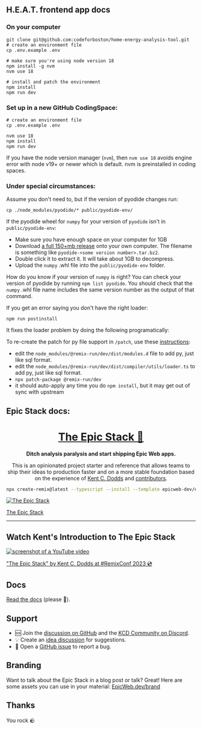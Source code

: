 ## H.E.A.T. frontend app docs

### On your computer

```
git clone git@github.com:codeforboston/home-energy-analysis-tool.git
# create an environment file
cp .env.example .env

# make sure you're using node version 18
npm install -g nvm
nvm use 18

# install and patch the environment
npm install
npm run dev
```

### Set up in a new GitHub CodingSpace:

```
# create an environment file
cp .env.example .env

nvm use 18
npm install
npm run dev
```

If you have the node version manager (`nvm`), then `nvm use 18` avoids engine error with node v19+ or newer which is default. nvm is preinstalled in coding spaces.

### Under special circumstances:

Assume you don't need to, but if the version of pyodide changes run:

```
cp ./node_modules/pyodide/* public/pyodide-env/
```

If the pyodide wheel for `numpy` for your version of `pyodide` isn't in `public/pyodide-env`:

- Make sure you have enough space on your computer for 1GB
- Download [a full 150+mb release](https://github.com/pyodide/pyodide/releases) onto your own computer. The filename is something like `pyodide-<some version number>.tar.bz2`.
- Double click it to extract it. It will take about 1GB to decompress.
- Upload the `numpy` .whl file into the `public/pyodide-env` folder.

How do you know if your version of `numpy` is right? You can check your version of pyodide by running `npm list pyodide`. You should check that the `numpy` .whl file name includes the same version number as the output of that command.

If you get an error saying you don't have the right loader:

```
npm run postinstall
```

It fixes the loader problem by doing the following programatically:

To re-create the patch for py file support in `/patch`, use these [instructions](https://github.com/remix-run/remix/discussions/2468#discussioncomment-2639271):
- edit the `node_modules/@remix-run/dev/dist/modules.d` file to add py, just like sql format.
- edit the `node_modules/@remix-run/dev/dist/compiler/utils/loader.ts` to add py, just like sql format.
- `npx patch-package @remix-run/dev`
- it should auto-apply any time you do `npm install`, but it may get out of sync with upstream

## Epic Stack docs:
<div align="center">
  <h1 align="center"><a href="https://www.epicweb.dev/epic-stack">The Epic Stack 🚀</a></h1>
  <strong align="center">
    Ditch analysis paralysis and start shipping Epic Web apps.
  </strong>
  <p>
    This is an opinionated project starter and reference that allows teams to
    ship their ideas to production faster and on a more stable foundation based
    on the experience of <a href="https://kentcdodds.com">Kent C. Dodds</a> and
    <a href="https://github.com/epicweb-dev/epic-stack/graphs/contributors">contributors</a>.
  </p>
</div>

```sh
npx create-remix@latest --typescript --install --template epicweb-dev/epic-stack
```

[![The Epic Stack](https://github-production-user-asset-6210df.s3.amazonaws.com/1500684/246885449-1b00286c-aa3d-44b2-9ef2-04f694eb3592.png)](https://www.epicweb.dev/epic-stack)

[The Epic Stack](https://www.epicweb.dev/epic-stack)

<hr />

## Watch Kent's Introduction to The Epic Stack

[![screenshot of a YouTube video](https://github-production-user-asset-6210df.s3.amazonaws.com/1500684/242088051-6beafa78-41c6-47e1-b999-08d3d3e5cb57.png)](https://www.youtube.com/watch?v=yMK5SVRASxM)

["The Epic Stack" by Kent C. Dodds at #RemixConf 2023 💿](https://www.youtube.com/watch?v=yMK5SVRASxM)

## Docs

[Read the docs](https://github.com/epicweb-dev/epic-stack/blob/main/docs)
(please 🙏).

## Support

- 🆘 Join the
  [discussion on GitHub](https://github.com/epicweb-dev/epic-stack/discussions)
  and the [KCD Community on Discord](https://kcd.im/discord).
- 💡 Create an
  [idea discussion](https://github.com/epicweb-dev/epic-stack/discussions/new?category=ideas)
  for suggestions.
- 🐛 Open a [GitHub issue](https://github.com/epicweb-dev/epic-stack/issues) to
  report a bug.

## Branding

Want to talk about the Epic Stack in a blog post or talk? Great! Here are some
assets you can use in your material:
[EpicWeb.dev/brand](https://epicweb.dev/brand)

## Thanks

You rock 🪨
